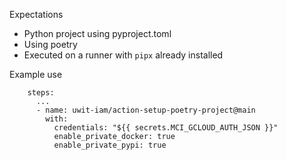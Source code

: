Expectations

- Python project using pyproject.toml
- Using poetry
- Executed on a runner with `pipx` already installed


Example use

```
    steps:
      ...
      - name: uwit-iam/action-setup-poetry-project@main
        with:
          credentials: "${{ secrets.MCI_GCLOUD_AUTH_JSON }}"
          enable_private_docker: true
          enable_private_pypi: true
```
